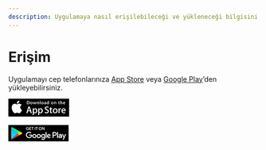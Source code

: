 ```yaml
---
description: Uygulamaya nasıl erişilebileceği ve yükleneceği bilgisini verir.
---
```


# Erişim

Uygulamayı cep telefonlarınıza [App Store](https://www.apple.com/tr/app-store/) veya [Google Play](https://play.google.com/store?hl=tr)’den yükleyebilirsiniz.

![](../.gitbook/assets/appstore%20%281%29%20%281%29%20%281%29.png)

![](../.gitbook/assets/playstore.png)

